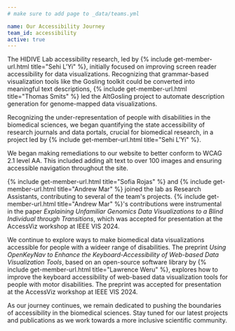 ```yaml
---
# make sure to add page to _data/teams.yml

name: Our Accessibility Journey
team_id: accessibility
active: true
---
```


<!-- Every web interface should be accessible, but inaccessible web experiences are the norm. -->

<!-- When the HIDIVE lab began our accessibility research, we first focused on improving screen reader accessibility for data visualizations.  -->
The HIDIVE Lab accessibility research, led by {% include get-member-url.html title="Sehi L'Yi" %}, initially focused on improving screen reader accessibility for data visualizations. 
Recognizing that grammar-based visualization tools like the Gosling toolkit could be converted into meaningful text descriptions, {% include get-member-url.html title="Thomas Smits" %} led the AltGosling project to automate description generation for genome-mapped data visualizations.

Recognizing the under-representation of people with disabilities in the biomedical sciences,
we began quantifying the state accessibility of research journals and data portals, crucial for biomedical research, in a project led by {% include get-member-url.html title="Sehi L'Yi" %}.

We began making remediations to our website to better conform to WCAG 2.1 level AA. This included adding alt text to over 100 images and ensuring accessible navigation throughout the site.

{% include get-member-url.html title="Sofia Rojas" %} and {% include get-member-url.html title="Andrew Mar" %} joined the lab as Research Assistants, contributing to several of the team's projects. 
{% include get-member-url.html title="Andrew Mar" %}'s contributions were instrumental in the paper *Explaining Unfamiliar Genomics Data Visualizations to a Blind Individual through Transitions*, which was accepted for presentation at the AccessViz workshop at IEEE VIS 2024. 

We continue to explore ways to make biomedical data visualizations accessible for people with a wideer range of disabilities. 
The preprint *Using OpenKeyNav to Enhance the Keyboard-Accessibility of Web-based Data Visualization Tools*, based on an open-source software library by {% include get-member-url.html title="Lawrence Weru" %}, explores how to improve the keyboard accessibility of web-based data visualization tools for people with motor disabilities.
The preprint was accepted for presentation at the AccessViz workshop at IEEE VIS 2024.

As our journey continues, we remain dedicated to pushing the boundaries of accessibility in the biomedical sciences. 
Stay tuned for our latest projects and publications as we work towards a more inclusive scientific community.
